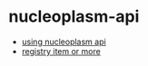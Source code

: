 # nucleoplasm-api
- [using nucleoplasm api](nucleoplasm-api/using_nucleoplasm_api.md)
- [registry item or more](nucleoplasm-api/registry.md)